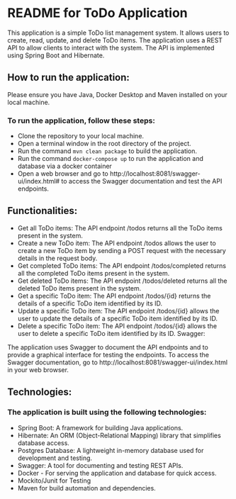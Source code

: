 # README for ToDo Application

This application is a simple ToDo list management system. It allows users to create, read, update, and delete ToDo
items. The application uses a REST API to allow clients to interact with the system. The API is implemented using Spring
Boot and Hibernate.

## How to run the application:

Please ensure you have Java, Docker Desktop and Maven installed on your local machine.

### To run the application, follow these steps:

- Clone the repository to your local machine.
- Open a terminal window in the root directory of the project.
- Run the command `mvn clean package` to build the application.
- Run the command `docker-compose up` to run the application and database via a docker container
- Open a web browser and go to http://localhost:8081/swagger-ui/index.html# to access the Swagger documentation and test
  the API endpoints.

## Functionalities:

- Get all ToDo items: The API endpoint /todos returns all the ToDo items present in the system.
- Create a new ToDo item: The API endpoint /todos allows the user to create a new ToDo item by sending a POST request
  with the necessary details in the request body.
- Get completed ToDo items: The API endpoint /todos/completed returns all the completed ToDo items present in the
  system.
- Get deleted ToDo items: The API endpoint /todos/deleted returns all the deleted ToDo items present in the system.
- Get a specific ToDo item: The API endpoint /todos/{id} returns the details of a specific ToDo item identified by its
  ID.
- Update a specific ToDo item: The API endpoint /todos/{id} allows the user to update the details of a specific ToDo
  item identified by its ID.
- Delete a specific ToDo item: The API endpoint /todos/{id} allows the user to delete a specific ToDo item identified by
  its ID.
  Swagger:

The application uses Swagger to document the API endpoints and to provide a graphical interface for testing the
endpoints. To access the Swagger documentation, go to http://localhost:8081/swagger-ui/index.html in your web browser.

## Technologies:

### The application is built using the following technologies:

- Spring Boot: A framework for building Java applications.
- Hibernate: An ORM (Object-Relational Mapping) library that simplifies database access.
- Postgres Database: A lightweight in-memory database used for development and testing.
- Swagger: A tool for documenting and testing REST APIs.
- Docker - For serving the application and database for quick access.
- Mockito/Junit for Testing
- Maven for build automation and dependencies.

